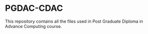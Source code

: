# PGDAC-CDAC
This repository contains all the files used in Post Graduate Diploma in Advance Computing course.

